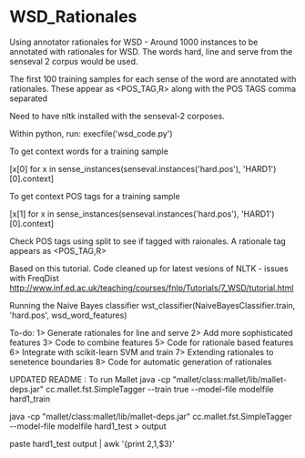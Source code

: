 WSD_Rationales
==============

Using annotator rationales for WSD - Around 1000 instances to be annotated with rationales for WSD. The words hard, line and serve from the senseval 2 corpus would be used.

The first 100 training samples for each sense of the word are annotated with rationales.
These appear as <POS_TAG,R> along with the POS TAGS comma separated

Need to have nltk installed with the senseval-2 corposes.

Within python, run:
execfile('wsd_code.py')


To get context words for a training sample 

[x[0] for x in sense_instances(senseval.instances('hard.pos'), 'HARD1')[0].context]

To get context POS tags for a training sample

[x[1] for x in sense_instances(senseval.instances('hard.pos'), 'HARD1')[0].context]

Check POS tags using split to see if tagged with raionales.
A rationale tag appears as <POS_TAG,R>

Based on this tutorial. Code cleaned up for latest vesions of NLTK - issues with FreqDist
http://www.inf.ed.ac.uk/teaching/courses/fnlp/Tutorials/7_WSD/tutorial.html

Running the Naive Bayes classifier
wst_classifier(NaiveBayesClassifier.train, 'hard.pos', wsd_word_features) 

To-do:
1> Generate rationales for line and serve
2> Add more sophisticated features
3> Code to combine features
5> Code for rationale based features
6> Integrate with scikit-learn SVM and train
7> Extending rationales to senetence boundaries
8> Code for automatic generation of rationales


UPDATED README :
To run Mallet
java -cp "mallet/class:mallet/lib/mallet-deps.jar" cc.mallet.fst.SimpleTagger
  --train true --model-file modelfile  hard1_train

java -cp "mallet/class:mallet/lib/mallet-deps.jar" cc.mallet.fst.SimpleTagger --model-file modelfile hard1_test > output


paste hard1_test output | awk '{print $2,$1,$3}'



